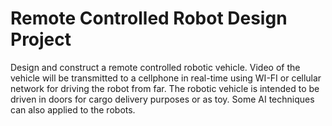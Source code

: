 # Remote Controlled Robot Design Project
 Design and construct a remote controlled robotic vehicle. Video of the vehicle will be transmitted to a cellphone in real-time using WI-FI or cellular network for driving the robot from far. The robotic vehicle is intended to be driven in doors for cargo delivery purposes or as toy. Some AI techniques can also applied to the robots.
